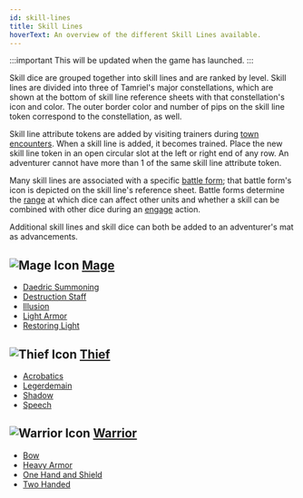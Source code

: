 ```yaml
---
id: skill-lines
title: Skill Lines
hoverText: An overview of the different Skill Lines available.
---
```


:::important
This will be updated when the game has launched.
:::

Skill dice are grouped together into skill lines and are ranked by level. Skill lines are divided into three of Tamriel's major constellations, which are shown at the bottom of skill line reference sheets with that constellation's icon and color. The outer border color and number of pips on the skill line token correspond to the constellation, as well.

Skill line attribute tokens are added by visiting trainers during [town encounters](/docs/day/encounter-phase). When a skill line is added, it becomes trained. Place the new skill line token in an open circular slot at the left or right end of any row. An adventurer cannot have more than 1 of the same skill line attribute token.

Many skill lines are associated with a specific [battle form](docs/battles/battle-forms/); that battle form's icon is depicted on the skill line's reference sheet. Battle forms determine the [range](/docs/glossary/range) at which dice can affect other units and whether a skill can be combined with other dice during an [engage](/docs/battles/adventurer-turn/engage) action.

Additional skill lines and skill dice can both be added to an adventurer's mat as advancements.

## <img src="/icons/mage.svg" alt="Mage Icon" class="icon-svg" /> [Mage](/docs/adventurer/skill-lines/mage)

- [Daedric Summoning](/docs/adventurer/skill-lines/mage/daedric-summoning)
- [Destruction Staff](/docs/adventurer/skill-lines/mage/destruction-staff)
- [Illusion](/docs/adventurer/skill-lines/mage/illusion)
- [Light Armor](/docs/adventurer/skill-lines/mage/light-armor)
- [Restoring Light](/docs/adventurer/skill-lines/mage/restoring-light)

## <img src="/icons/thief.svg" alt="Thief Icon" class="icon-svg" /> [Thief](/docs/adventurer/skill-lines/thief)

- [Acrobatics](/docs/adventurer/skill-lines/thief/acrobatics)
- [Legerdemain](/docs/adventurer/skill-lines/thief/legerdemain)
- [Shadow](/docs/adventurer/skill-lines/thief/shadow)
- [Speech](/docs/adventurer/skill-lines/thief/speech)

## <img src="/icons/warrior.svg" alt="Warrior Icon" class="icon-svg" /> [Warrior](/docs/adventurer/skill-lines/warrior)

- [Bow](/docs/adventurer/skill-lines/warrior/bow)
- [Heavy Armor](/docs/adventurer/skill-lines/warrior/heavy-armor)
- [One Hand and Shield](/docs/adventurer/skill-lines/warrior/one-hand-and-shield)
- [Two Handed](/docs/adventurer/skill-lines/warrior/two-handed)
